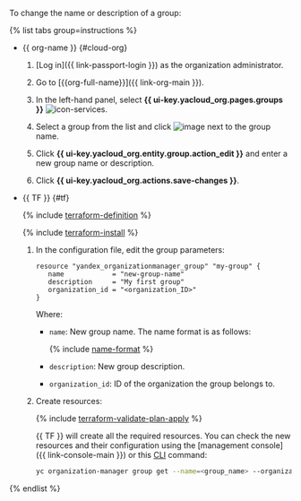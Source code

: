 To change the name or description of a group:

{% list tabs group=instructions %}

- {{ org-name }} {#cloud-org}

   1. [Log in]({{ link-passport-login }}) as the organization administrator.

   1. Go to [{{org-full-name}}]({{ link-org-main }}).

   1. In the left-hand panel, select **{{ ui-key.yacloud_org.pages.groups }}** ![icon-services](../../_assets/console-icons/persons.svg).

   1. Select a group from the list and click ![image](../../_assets/console-icons/ellipsis.svg) next to the group name.

   1. Click **{{ ui-key.yacloud_org.entity.group.action_edit }}** and enter a new group name or description.

   1. Click **{{ ui-key.yacloud_org.actions.save-changes }}**.

- {{ TF }} {#tf}

   {% include [terraform-definition](../../_tutorials/terraform-definition.md) %}

   {% include [terraform-install](../../_includes/terraform-install.md) %}

   1. In the configuration file, edit the group parameters:

      ```hcl
      resource "yandex_organizationmanager_group" "my-group" {
         name            = "new-group-name"
         description     = "My first group"
         organization_id = "<organization_ID>"
      }
      ```

      Where:

      * `name`: New group name. The name format is as follows:

         {% include [name-format](../../_includes/name-format.md) %}

      * `description`: New group description.
      * `organization_id`: ID of the organization the group belongs to.

   1. Create resources:

      {% include [terraform-validate-plan-apply](../../_tutorials/terraform-validate-plan-apply.md) %}

      {{ TF }} will create all the required resources. You can check the new resources and their configuration using the [management console]({{ link-console-main }}) or this [CLI](../../cli/quickstart.md) command:

      ```bash
      yc organization-manager group get --name=<group_name> --organization-id=<organization_ID>
      ```

{% endlist %}